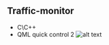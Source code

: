 ## Traffic-monitor
* C\С++
* QML quick control 2
![alt text](https://github.com/54markov/QT-projects/tree/master/Traffic-Monitor/pictures/sample.png)
